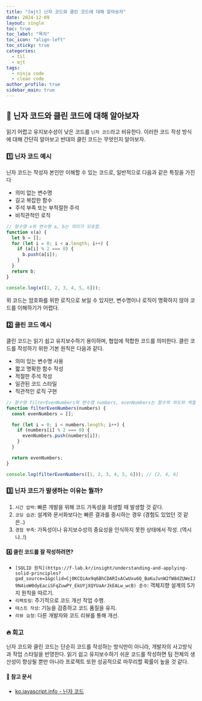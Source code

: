 ```yaml
---
title: "[mjt] 닌자 코드와 클린 코드에 대해 알아보자"
date: 2024-12-09
layout: single
toc: true
toc_label: "목차"
toc_icon: "align-left"
toc_sticky: true
categories:
  - til
  - mjt
tags:
  - ninja code
  - clean code
author_profile: true
sidebar_main: true
---
```


## :ledger: 닌자 코드와 클린 코드에 대해 알아보자

읽기 어렵고 유지보수성이 낮은 코드를 `닌자 코드`라고 비유한다. 이러한 코드 작성 방식에 대해 간단히 알아보고 반대의 클린 코드는 무엇인지 알아보자.

### :one: 닌자 코드 예시

닌자 코드는 작성자 본인만 이해할 수 있는 코드로, 일반적으로 다음과 같은 특징을 가진다

- 의미 없는 변수명
- 길고 복잡한 함수
- 주석 부족 또는 부적절한 주석
- 비직관적인 로직

```javascript
// 함수명 x와 변수명 a, b는 의미가 모호함.
function x(a) {
  let b = [];
  for (let i = 0; i < a.length; i++) {
    if (a[i] % 2 === 0) {
      b.push(a[i]);
    }
  }
  return b;
}

console.log(x([1, 2, 3, 4, 5, 6]));
```

위 코드는 암호화를 위한 로직으로 보일 수 있지만, 변수명이나 로직이 명확하지 않아 코드를 이해하기가 어렵다.

### :two: 클린 코드 예시

클린 코드는 읽기 쉽고 유지보수하기 용이하며, 협업에 적합한 코드를 의미한다. 클린 코드를 작성하기 위한 기본 원칙은 다음과 같다.

- 의미 있는 변수명 사용
- 짧고 명확한 함수 작성
- 적절한 주석 작성
- 일관된 코드 스타일
- 직관적인 로직 구현

```javascript
// 함수명 filterEvenNumbers와 변수명 numbers, evenNumbers는 함수의 의도와 역할을 명확히 전달한다.
function filterEvenNumbers(numbers) {
  const evenNumbers = [];

  for (let i = 0; i < numbers.length; i++) {
    if (numbers[i] % 2 === 0) {
      evenNumbers.push(numbers[i]);
    }
  }

  return evenNumbers;
}

console.log(filterEvenNumbers([1, 2, 3, 4, 5, 6])); // [2, 4, 6]
```

### :three: 닌자 코드가 발생하는 이유는 뭘까?

1. `시간 압박`: 빠른 개발을 위해 코드 가독성을 희생할 때 발생할 것 같다.
2. `코딩 습관`: 설계와 문서화보다는 빠른 결과를 중시하는 경우 (경험도 있었던 것 같은..)
3. `경험 부족`: 가독성이나 유지보수성의 중요성을 인식하지 못한 상태에서 작성. (역시 나..!)

#### :four: 클린 코드를 잘 작성하려면?

- `[SOLID 원칙](https://f-lab.kr/insight/understanding-and-applying-solid-principles?gad_source=1&gclid=Cj0KCQiAx9q6BhCDARIsACwUxu6Q_BaKuJvnW2fW8dZUWeIJ9N4ioW0dyEaciSFqZuwPY_EkUYjXQYUaArJkEALw_wcB) 준수`: 객체지향 설계의 5가지 원칙을 따르기.
- `리팩토링`: 주기적으로 코드 개선 작업 수행.
- `테스트 작성`: 기능을 검증하고 코드 품질을 유지.
- `리뷰 요청`: 다른 개발자와 코드 리뷰를 통해 개선.

### :fire: 회고

닌자 코드와 클린 코드는 단순히 코드를 작성하는 방식만이 아니라, 개발자의 사고방식과 작업 스타일을 반영한다. 읽기 쉽고 유지보수하기 쉬운 코드를 작성하면 팀 전체의 생산성이 향상될 뿐만 아니라 프로젝트 또한 성공적으로 마무리할 확률이 높을 것 같다.

#### :pushpin: 참고 문서

- [ko.javascript.info - 닌자 코드](https://ko.javascript.info/ninja-code)
